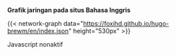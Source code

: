 ---
---

<strong class="section-title">Grafik jaringan pada situs Bahasa Inggris</strong>

{{< network-graph data="https://foxihd.github.io/hugo-brewm/en/index.json" height="530px" >}}

<noscript>Javascript nonaktif</noscript>